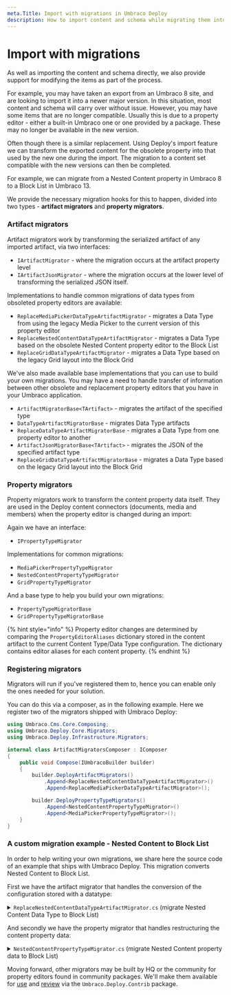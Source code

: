 ```yaml
---
meta.Title: Import with migrations in Umbraco Deploy
description: How to import content and schema while migrating them into newer alternatives
---
```


# Import with migrations

As well as importing the content and schema directly, we also provide support for modifying the items as part of the process.

For example, you may have taken an export from an Umbraco 8 site, and are looking to import it into a newer major version. In this situation, most content and schema will carry over without issue. However, you may have some items that are no longer compatible. Usually this is due to a property editor - either a built-in Umbraco one or one provided by a package. These may no longer be available in the new version.

Often though there is a similar replacement. Using Deploy's import feature we can transform the exported content for the obsolete property into that used by the new one during the import. The migration to a content set compatible with the new versions can then be completed.

For example, we can migrate from a Nested Content property in Umbraco 8 to a Block List in Umbraco 13.

We provide the necessary migration hooks for this to happen, divided into two types - **artifact migrators** and **property migrators**.

### Artifact migrators

Artifact migrators work by transforming the serialized artifact of any imported artifact, via two interfaces:

- `IArtifactMigrator` - where the migration occurs at the artifact property level
- `IArtifactJsonMigrator` - where the migration occurs at the lower level of transforming the serialized JSON itself.

Implementations to handle common migrations of data types from obsoleted property editors are available:

- `ReplaceMediaPickerDataTypeArtifactMigrator` - migrates a Data Type from using the legacy Media Picker to the current version of this property editor
- `ReplaceNestedContentDataTypeArtifactMigrator` - migrates a Data Type based on the obsolete Nested Content property editor to the Block List
- `ReplaceGridDataTypeArtifactMigrator` - migrates a Data Type based on the legacy Grid layout into the Block Grid

We've also made available base implementations that you can use to build your own migrations. You may have a need to handle transfer of information between other obsolete and replacement property editors that you have in your Umbraco application.

- `ArtifactMigratorBase<TArtifact>` - migrates the artifact of the specified type
- `DataTypeArtifactMigratorBase` - migrates Data Type artifacts
- `ReplaceDataTypeArtifactMigratorBase` - migrates a Data Type from one property editor to another
- `ArtifactJsonMigratorBase<TArtifact>` - migrates the JSON of the specified artifact type
- `ReplaceGridDataTypeArtifactMigratorBase` - migrates a Data Type based on the legacy Grid layout into the Block Grid

### Property migrators

Property migrators work to transform the content property data itself. They are used in the Deploy content connectors (documents, media and members) when the property editor is changed during an import:

Again we have an interface:

- `IPropertyTypeMigrator`

Implementations for common migrations:

- `MediaPickerPropertyTypeMigrator`
- `NestedContentPropertyTypeMigrator`
- `GridPropertyTypeMigrator`

And a base type to help you build your own migrations:

- `PropertyTypeMigratorBase`
- `GridPropertyTypeMigratorBase`

{% hint style="info" %}
Property editor changes are determined by comparing the `PropertyEditorAliases` dictionary stored in the content artifact to the current Content Type/Data Type configuration. The dictionary contains editor aliases for each content property.
{% endhint %}

### Registering migrators

Migrators will run if you've registered them to, hence you can enable only the ones needed for your solution.

You can do this via a composer, as in the following example. Here we register two of the migrators shipped with Umbraco Deploy:

```csharp
using Umbraco.Cms.Core.Composing;
using Umbraco.Deploy.Core.Migrators;
using Umbraco.Deploy.Infrastructure.Migrators;

internal class ArtifactMigratorsComposer : IComposer
{
    public void Compose(IUmbracoBuilder builder)
    {
        builder.DeployArtifactMigrators()
            .Append<ReplaceNestedContentDataTypeArtifactMigrator>()
            .Append<ReplaceMediaPickerDataTypeArtifactMigrator>();

        builder.DeployPropertyTypeMigrators()
            .Append<NestedContentPropertyTypeMigrator>()
            .Append<MediaPickerPropertyTypeMigrator>();
    }
}
 ```

### A custom migration example - Nested Content to Block List

In order to help writing your own migrations, we share here the source code of an example that ships with Umbraco Deploy. This migration converts Nested Content to Block List.

First we have the artifact migrator that handles the conversion of the configuration stored with a datatype:

<details>
<summary><code>ReplaceNestedContentDataTypeArtifactMigrator.cs</code> (migrate Nested Content Data Type to Block List)</summary>

```csharp
using System.Globalization;
using Umbraco.Cms.Core;
using Umbraco.Cms.Core.Models;
using Umbraco.Cms.Core.PropertyEditors;
using Umbraco.Cms.Core.Serialization;
using Umbraco.Cms.Core.Services;
using Umbraco.Deploy.Infrastructure.Artifacts;

public class ReplaceNestedContentDataTypeArtifactMigrator : ReplaceDataTypeArtifactMigratorBase<NestedContentConfiguration, BlockListConfiguration>
{
    private readonly IContentTypeService _contentTypeService;

    public ReplaceNestedContentDataTypeArtifactMigrator(PropertyEditorCollection propertyEditors, IConfigurationEditorJsonSerializer configurationEditorJsonSerializer, IContentTypeService contentTypeService)
        : base(Constants.PropertyEditors.Aliases.NestedContent, Constants.PropertyEditors.Aliases.BlockList, propertyEditors, configurationEditorJsonSerializer)
        => _contentTypeService = contentTypeService;

    protected override BlockListConfiguration? MigrateConfiguration(NestedContentConfiguration configuration)
    {
        var blockListConfiguration = new BlockListConfiguration()
        {
            UseInlineEditingAsDefault = true // Similar to how Nested Content looks/works
        };

        if (configuration.MinItems > 0)
        {
            blockListConfiguration.ValidationLimit.Min = configuration.MinItems;
        }

        if (configuration.MaxItems > 0)
        {
            blockListConfiguration.ValidationLimit.Max = configuration.MaxItems;
        }

        if (configuration.ContentTypes is not null)
        {
            var blocks = new List<BlockListConfiguration.BlockConfiguration>();
            foreach (NestedContentConfiguration.ContentType nestedContentType in configuration.ContentTypes)
            {
                if (nestedContentType.Alias is not null &&
                    GetContentTypeKey(nestedContentType.Alias) is Guid contentTypeKey)
                {
                    blocks.Add(new BlockListConfiguration.BlockConfiguration()
                    {
                        Label = nestedContentType.Template,
                        ContentElementTypeKey = contentTypeKey
                    });
                }
            }

            blockListConfiguration.Blocks = blocks.ToArray();
        }

        if (blockListConfiguration.ValidationLimit.Min == 1 &&
            blockListConfiguration.ValidationLimit.Max == 1 &&
            blockListConfiguration.Blocks.Length == 1)
        {
            blockListConfiguration.UseSingleBlockMode = true;
        }

        return blockListConfiguration;
    }

    protected virtual Guid? GetContentTypeKey(string alias)
    {
        if (_contentTypeService.Get(alias) is IContentType contentTypeByAlias)
        {
            return contentTypeByAlias.Key;
        }

        // New content types are initially saved by Deploy with a custom postfix (to avoid duplicate aliases), so try to get the first matching item
        string aliasPrefix = alias + "__";
        foreach (IContentType contentType in _contentTypeService.GetAll())
        {
            if (contentType.Alias.StartsWith(aliasPrefix) &&
                int.TryParse(contentType.Alias[aliasPrefix.Length..], NumberStyles.HexNumber, null, out _))
            {
                return contentType.Key;
            }
        }

        return null;
    }
}
```

</details>

And secondly we have the property migrator that handles restructuring the content property data:

<details>
<summary><code>NestedContentPropertyTypeMigrator.cs</code> (migrate Nested Content property data to Block List)</summary>

```csharp
using Microsoft.Extensions.Logging;
using Newtonsoft.Json;
using Newtonsoft.Json.Linq;
using Umbraco.Cms.Core;
using Umbraco.Cms.Core.Deploy;
using Umbraco.Cms.Core.Models;
using Umbraco.Cms.Core.Models.Blocks;
using Umbraco.Cms.Core.Services;
using Umbraco.Deploy.Core;
using Umbraco.Deploy.Core.Migrators;
using Umbraco.Deploy.Infrastructure.Extensions;

public class NestedContentPropertyTypeMigrator : PropertyTypeMigratorBase
{
    private readonly ILogger<NestedContentPropertyTypeMigrator> _logger;
    private readonly IContentTypeService _contentTypeService;

    public NestedContentPropertyTypeMigrator(ILogger<NestedContentPropertyTypeMigrator> logger, IContentTypeService contentTypeService)
        : base(Constants.PropertyEditors.Aliases.NestedContent, Constants.PropertyEditors.Aliases.BlockList)
    {
        _logger = logger;
        _contentTypeService = contentTypeService;
    }

    public override object? Migrate(IPropertyType propertyType, object? value, IDictionary<string, string> propertyEditorAliases, IContextCache contextCache)
    {
        if (value is not string stringValue || !stringValue.TryParseJson(out NestedContentItem[]? nestedContentItems) || nestedContentItems is null)
        {
            if (value is not null)
            {
                _logger.LogWarning("Skipping migration of Nested Content items ({PropertyTypeAlias}), because value could not be parsed: {Value}.", propertyType.Alias, value);
            }

            return null;
        }

        var layoutItems = new List<BlockListLayoutItem>();
        var contentData = new List<BlockItemData>();

        foreach (NestedContentItem nestedContentItem in nestedContentItems)
        {
            IContentType? contentType = contextCache.GetContentTypeByAlias(_contentTypeService, nestedContentItem.ContentTypeAlias);
            if (contentType is null)
            {
                _logger.LogWarning("Skipping migration of Nested Content item ({Id}), because content type does not exist: {ContentTypeAlias}.", nestedContentItem.Id, nestedContentItem.ContentTypeAlias);
                continue;
            }

            var udi = new GuidUdi(Constants.UdiEntityType.Element, nestedContentItem.Id);

            layoutItems.Add(new BlockListLayoutItem()
            {
                ContentUdi = udi
            });

            contentData.Add(new BlockItemData()
            {
                Udi = udi,
                ContentTypeKey = contentType.Key,
                RawPropertyValues = nestedContentItem.RawPropertyValues
            });
        }

        var blockValue = new BlockValue()
        {
            Layout = new Dictionary<string, JToken>()
            {
                { Constants.PropertyEditors.Aliases.BlockList, JToken.FromObject(layoutItems) }
            },
            ContentData = contentData
        };

        return JsonConvert.SerializeObject(blockValue, Formatting.None);
    }

    internal class NestedContentItem
    {
        [JsonProperty("key")]
        public Guid Id { get; set; } = Guid.NewGuid(); // Ensure a unique key is set, even if the JSON doesn't have one

        [JsonProperty("name")]
        public string? Name { get; set; }

        [JsonIgnore]
        public object? PropType { get; set; } // Ensure this property is ignored

        [JsonProperty("ncContentTypeAlias")]
        public string ContentTypeAlias { get; set; } = null!;

        [JsonExtensionData]
        public Dictionary<string, object?> RawPropertyValues { get; set; } = null!;
    }
}
```

</details>

Moving forward, other migrators may be built by HQ or the community for property editors found in community packages. We'll make them available for [use](https://www.nuget.org/packages/Umbraco.Deploy.Contrib) and [review](https://github.com/umbraco/Umbraco.Deploy.Contrib) via the `Umbraco.Deploy.Contrib` package.